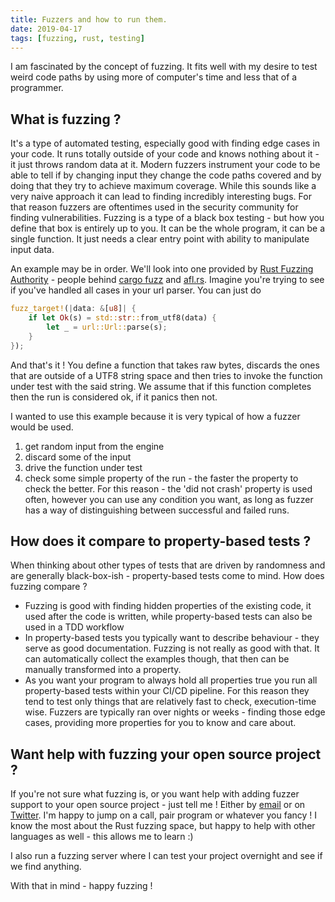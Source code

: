 ```yaml
---
title: Fuzzers and how to run them.
date: 2019-04-17
tags: [fuzzing, rust, testing]
---
```


I am fascinated by the concept of fuzzing. It fits well with my desire to test weird code paths by using more of computer's time and less that of a programmer.

## What is fuzzing ?

It's a type of automated testing, especially good with finding edge cases in your code. It runs totally outside of your code and knows nothing about it - it just throws random data at it. Modern fuzzers instrument your code to be able to tell if by changing input they change the code paths covered and by doing that they try to achieve maximum coverage. While this sounds like a very naive approach it can lead to finding incredibly interesting bugs. For that reason fuzzers are oftentimes used in the security community for finding vulnerabilities. Fuzzing is a type of a black box testing - but how you define that box is entirely up to you. It can be the whole program, it can be a single function. It just needs a clear entry point with ability to manipulate input data.

An example may be in order. We'll look into one provided by [Rust Fuzzing Authority](https://github.com/rust-fuzz) - people behind [cargo fuzz](https://fuzz.rs/book/cargo-fuzz.html) and [afl.rs](https://fuzz.rs/book/afl.html).
Imagine you're trying to see if you've handled all cases in your url parser. You can just do

```rust
fuzz_target!(|data: &[u8]| {
    if let Ok(s) = std::str::from_utf8(data) {
        let _ = url::Url::parse(s);
    }
});
```

And that's it ! You define a function that takes raw bytes, discards the ones that are outside of a UTF8 string space and then tries to invoke the function under test with the said string. We assume that if this function completes then the run is considered ok, if it panics then not.

I wanted to use this example because it is very typical of how a fuzzer would be used.

1. get random input from the engine
2. discard some of the input
3. drive the function under test
4. check some simple property of the run - the faster the property to check the better. For this reason - the 'did not crash' property is used often, however you can use any condition you want, as long as fuzzer has a way of distinguishing between successful and failed runs.

## How does it compare to property-based tests ?

When thinking about other types of tests that are driven by randomness and are generally black-box-ish - property-based tests come to mind. How does fuzzing compare ?

- Fuzzing is good with finding hidden properties of the existing code, it used after the code is written, while property-based tests can also be used in a TDD workflow
- In property-based tests you typically want to describe behaviour - they serve as good documentation. Fuzzing is not really as good with that. It can automatically collect the examples though, that then can be manually transformed into a property.
- As you want your program to always hold all properties true you run all property-based tests within your CI/CD pipeline. For this reason they tend to test only things that are relatively fast to check, execution-time wise. Fuzzers are typically ran over nights or weeks - finding those edge cases, providing more properties for you to know and care about.

## Want help with fuzzing your open source project ?

If you're not sure what fuzzing is, or you want help with adding fuzzer support to your open source project - just tell me ! Either by [email](fuzzing@cyplo.dev) or on [Twitter](https://twitter.com/cyplo). I'm happy to jump on a call, pair program or whatever you fancy ! I know the most about the Rust fuzzing space, but happy to help with other languages as well - this allows me to learn :)

I also run a fuzzing server where I can test your project overnight and see if we find anything.

With that in mind - happy fuzzing !
